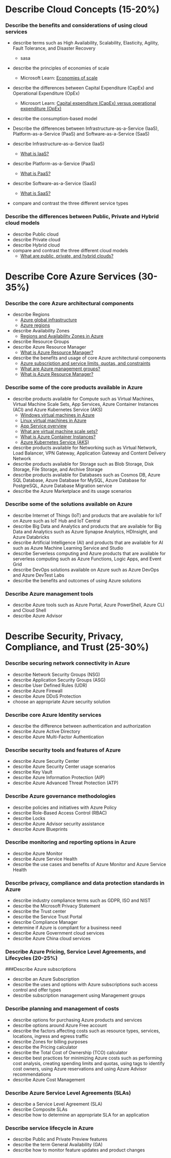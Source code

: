 # Describe Cloud Concepts (15-20%)

### Describe the benefits and considerations of using cloud services
- describe terms such as High Availability, Scalability, Elasticity, Agility, Fault Tolerance, and Disaster Recovery
  - sasa

- describe the principles of economies of scale
   - Microsoft Learn: [Economies of scale](https://docs.microsoft.com/en-us/learn/modules/principles-cloud-computing/3b-economies-of-scale)

- describe the differences between Capital Expenditure (CapEx) and Operational Expenditure (OpEx)
   - Microsort Learn: [Capital expenditure (CapEx) versus operational expenditure (OpEx)](https://docs.microsoft.com/en-us/learn/modules/principles-cloud-computing/3c-capex-vs-opex)

- describe the consumption-based model

- Describe the differences between Infrastructure-as-a-Service (IaaS), Platform-as-a-Service (PaaS) and Software-as-a-Service (SaaS)
- describe Infrastructure-as-a-Service (IaaS)
   - [What is IaaS?](https://azure.microsoft.com/en-gb/overview/what-is-iaas/)
- describe Platform-as-a-Service (PaaS)
   - [What is PaaS?](https://azure.microsoft.com/en-gb/overview/what-is-paas/)
- describe Software-as-a-Service (SaaS)
   - [What is SaaS?](https://azure.microsoft.com/en-gb/overview/what-is-saas/)
- compare and contrast the three different service types

### Describe the differences between Public, Private and Hybrid cloud models
- describe Public cloud
- describe Private cloud
- describe Hybrid cloud
- compare and contrast the three different cloud models
   - [What are public, private, and hybrid clouds?](https://azure.microsoft.com/en-us/overview/what-are-private-public-hybrid-clouds/)

# Describe Core Azure Services (30-35%)
### Describe the core Azure architectural components
- describe Regions
   - [Azure global infrastructure](https://azure.microsoft.com/en-us/global-infrastructure/)
   - [Azure regions](https://azure.microsoft.com/en-us/global-infrastructure/regions/)
- describe Availability Zones
   - [Regions and Availability Zones in Azure](https://docs.microsoft.com/en-us/azure/availability-zones/az-overview)
- describe Resource Groups
- describe Azure Resource Manager
   - [What is Azure Resource Manager?](https://docs.microsoft.com/en-us/azure/azure-resource-manager/management/overview)
- describe the benefits and usage of core Azure architectural components
   - [Azure subscription and service limits, quotas, and constraints](https://docs.microsoft.com/en-us/azure/azure-resource-manager/management/azure-subscription-service-limits)
   - [What are Azure management groups?](https://docs.microsoft.com/en-us/azure/governance/management-groups/overview)
   - [What is Azure Resource Manager?](https://docs.microsoft.com/en-us/azure/azure-resource-manager/management/overview)

### Describe some of the core products available in Azure
- describe products available for Compute such as Virtual Machines, Virtual Machine Scale Sets, App Services, Azure Container Instances (ACI) and Azure Kubernetes Service (AKS)
   - [Windows virtual machines in Azure](https://docs.microsoft.com/en-us/azure/virtual-machines/windows/overview)
   - [Linux virtual machines in Azure](https://docs.microsoft.com/en-us/azure/virtual-machines/linux/overview)
   - [App Service overview](https://docs.microsoft.com/en-us/azure/app-service/overview)
   - [What are virtual machine scale sets?](https://docs.microsoft.com/en-us/azure/virtual-machine-scale-sets/overview)
   - [What is Azure Container Instances?](https://docs.microsoft.com/en-us/azure/container-instances/container-instances-overview)
   - [Azure Kubernetes Service (AKS)](https://docs.microsoft.com/en-us/azure/aks/intro-kubernetes)
- describe products available for Networking such as Virtual Network, Load Balancer, VPN Gateway, Application Gateway and Content Delivery Network
- describe products available for Storage such as Blob Storage, Disk Storage, File Storage,
and Archive Storage
- describe products available for Databases such as Cosmos DB, Azure SQL Database, Azure Database for MySQL, Azure Database for PostgreSQL, Azure Database Migration service
- describe the Azure Marketplace and its usage scenarios

### Describe some of the solutions available on Azure
- describe Internet of Things (IoT) and products that are available for IoT on Azure such as IoT Hub and IoT Central
- describe Big Data and Analytics and products that are available for Big Data and Analytics such as Azure Synapse Analytics, HDInsight, and Azure Databricks
- describe Artificial Intelligence (AI) and products that are available for AI such as Azure Machine Learning Service and Studio
- describe Serverless computing and Azure products that are available for serverless computing such as Azure Functions, Logic Apps, and Event Grid
- describe DevOps solutions available on Azure such as Azure DevOps and Azure DevTest Labs
- describe the benefits and outcomes of using Azure solutions

### Describe Azure management tools
- describe Azure tools such as Azure Portal, Azure PowerShell, Azure CLI and Cloud Shell
- describe Azure Advisor

# Describe Security, Privacy, Compliance, and Trust (25-30%)

### Describe securing network connectivity in Azure
- describe Network Security Groups (NSG)
-  describe Application Security Groups (ASG)
- describe User Defined Rules (UDR)
- describe Azure Firewall
- describe Azure DDoS Protection
- choose an appropriate Azure security solution

### Describe core Azure Identity services
- describe the difference between authentication and authorization
- describe Azure Active Directory
- describe Azure Multi-Factor Authentication

### Describe security tools and features of Azure
- describe Azure Security Center
- describe Azure Security Center usage scenarios
- describe Key Vault
- describe Azure Information Protection (AIP)
- describe Azure Advanced Threat Protection (ATP)

### Describe Azure governance methodologies
- describe policies and initiatives with Azure Policy
- describe Role-Based Access Control (RBAC)
- describe Locks
- describe Azure Advisor security assistance
- describe Azure Blueprints

### Describe monitoring and reporting options in Azure
- describe Azure Monitor
- describe Azure Service Health
- describe the use cases and benefits of Azure Monitor and Azure Service Health

### Describe privacy, compliance and data protection standards in Azure
- describe industry compliance terms such as GDPR, ISO and NIST
- describe the Microsoft Privacy Statement
- describe the Trust center
- describe the Service Trust Portal
- describe Compliance Manager
- determine if Azure is compliant for a business need
- describe Azure Government cloud services
- describe Azure China cloud services

### Describe Azure Pricing, Service Level Agreements, and Lifecycles (20-25%)

###Describe Azure subscriptions

- describe an Azure Subscription
- describe the uses and options with Azure subscriptions such access control and offer types
- describe subscription management using Management groups

### Describe planning and management of costs
- describe options for purchasing Azure products and services
- describe options around Azure Free account
- describe the factors affecting costs such as resource types, services, locations, ingress and egress traffic
- describe Zones for billing purposes
- describe the Pricing calculator
- describe the Total Cost of Ownership (TCO) calculator
- describe best practices for minimizing Azure costs such as performing cost analysis, creating spending limits and quotas, using tags to identify cost owners, using Azure reservations and using Azure Advisor recommendations
- describe Azure Cost Management

### Describe Azure Service Level Agreements (SLAs)
- describe a Service Level Agreement (SLA)
- describe Composite SLAs
- describe how to determine an appropriate SLA for an application

### Describe service lifecycle in Azure
- describe Public and Private Preview features
- describe the term General Availability (GA)
- describe how to monitor feature updates and product changes